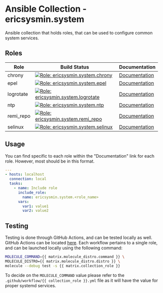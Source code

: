 # Ansible Collection - ericsysmin.system

Ansible collection that holds roles, that can be used to configure common system services.

## Roles

| Role      | Build Status                                                                                                                                                                                                                                                        | Documentation                                                                                                |
| --------- | ------------------------------------------------------------------------------------------------------------------------------------------------------------------------------------------------------------------------------------------------------------------- | ------------------------------------------------------------------------------------------------------------ |
| chrony    | [![Role: ericsysmin.system.chrony](https://github.com/ericsysmin/ansible-collection-system/workflows/ericsysmin.system.chrony/badge.svg)](https://github.com/ericsysmin/ansible-collection-system/actions?query=workflow%3A%22ericsysmin.system.chrony%22)          | [Documentation](./roles/chrony/README.md)    |
| epel      | [![Role: ericsysmin.system.epel](https://github.com/ericsysmin/ansible-collection-system/workflows/ericsysmin.system.epel/badge.svg)](https://github.com/ericsysmin/ansible-collection-system/actions?query=workflow%3A%22ericsysmin.system.epel%22)                | [Documentation](./roles/epel/README.md)      |
| logrotate | [![Role: ericsysmin.system.logrotate](https://github.com/ericsysmin/ansible-collection-system/workflows/ericsysmin.system.logrotate/badge.svg)](https://github.com/ericsysmin/ansible-collection-system/actions?query=workflow%3A%22ericsysmin.system.logrotate%22) | [Documentation](./roles/logrotate/README.md) |
| ntp       | [![Role: ericsysmin.system.ntp](https://github.com/ericsysmin/ansible-collection-system/workflows/ericsysmin.system.ntp/badge.svg)](https://github.com/ericsysmin/ansible-collection-system/actions?query=workflow%3A%22ericsysmin.system.ntp%22)                   | [Documentation](./roles/ntp/README.md)       |
| remi_repo | [![Role: ericsysmin.system.remi_repo](https://github.com/ericsysmin/ansible-collection-system/workflows/ericsysmin.system.remi_repo/badge.svg)](https://github.com/ericsysmin/ansible-collection-system/actions?query=workflow%3A%22ericsysmin.system.remi_repo%22) | [Documentation](./roles/remi_repo/README.md) |
| selinux   | [![Role: ericsysmin.system.selinux](https://github.com/ericsysmin/ansible-collection-system/workflows/ericsysmin.system.selinux/badge.svg)](https://github.com/ericsysmin/ansible-collection-system/actions?query=workflow%3A%22ericsysmin.system.selinux%22)       | [Documentation](./roles/selinux/README.md)   |

## Usage

You can find specific to each role within the "Documentation" link for each role. However, most should be in this format.

```yaml
---
- hosts: localhost
  connection: local
  tasks:
    - name: Include role
      include_role:
        name: ericsysmin.system.<role_name>
      vars:
        var1: value1
        var2: value2
```

## Testing

Testing is done through GitHub Actions, and can be tested locally as well. GitHub Actions can be located [here](https://github.com/ericsysmin/ansible-collection-system/actions).
Each workflow pertains to a single role, and can be launched locally using the following command:

```bash
MOLECULE_COMMAND={{ matrix.molecule_distro.command }} \
MOLECULE_DISTRO={{ matrix.molecule_distro.distro }} \
molecule --debug test -s {{ matrix.collection_role }}
```

To decide on the `MOLECULE_COMMAND` value please refer to the `.github/workflow/{{ collection_role }}.yml` file as it will have the value for proper systemd services.

